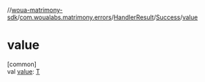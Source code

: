 //[woua-matrimony-sdk](../../../../index.md)/[com.woualabs.matrimony.errors](../../index.md)/[HandlerResult](../index.md)/[Success](index.md)/[value](value.md)

# value

[common]\
val [value](value.md): [T](index.md)

